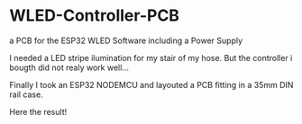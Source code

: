 # WLED-Controller-PCB
a PCB for the ESP32 WLED Software including a Power Supply

I needed a LED stripe ilumination for my stair of my hose. But the controller i bougth did not realy work well...

Finally I took an ESP32 NODEMCU and layouted a PCB fitting in a 35mm DIN rail case.

Here the result!
